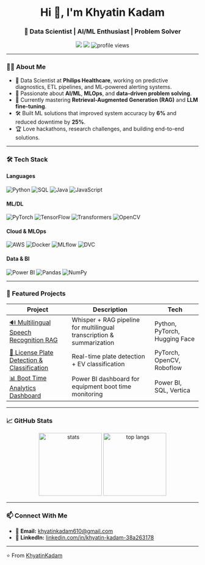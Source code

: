 <h1 align="center">Hi 👋, I'm Khyatin Kadam</h1>
<h3 align="center">🚀 Data Scientist | AI/ML Enthusiast | Problem Solver</h3>

<p align="center">
  <a href="mailto:khyatinkadam610@gmail.com"><img src="https://img.shields.io/badge/Email-khyatinkadam610%40gmail.com-red?logo=gmail&logoColor=white" /></a>
  <a href="https://www.linkedin.com/in/khyatin-kadam-38a263178/"><img src="https://img.shields.io/badge/LinkedIn-Khyatin%20Kadam-blue?logo=linkedin" /></a>
  <img src="https://komarev.com/ghpvc/?username=khyatin-kadam&label=Profile%20views&color=0e75b6&style=flat" alt="profile views" />
</p>

---

### 👨‍💻 About Me
- 💼 Data Scientist at **Philips Healthcare**, working on predictive diagnostics, ETL pipelines, and ML-powered alerting systems.
- 🎯 Passionate about **AI/ML**, **MLOps**, and **data-driven problem solving**.
- 🌱 Currently mastering **Retrieval-Augmented Generation (RAG)** and **LLM fine-tuning**.
- 🛠 Built ML solutions that improved system accuracy by **6%** and reduced downtime by **25%**.
- 🏆 Love hackathons, research challenges, and building end-to-end solutions.

---

### 🛠 Tech Stack

#### Languages
![Python](https://img.shields.io/badge/Python-3776AB?logo=python&logoColor=white)
![SQL](https://img.shields.io/badge/SQL-4479A1?logo=postgresql&logoColor=white)
![Java](https://img.shields.io/badge/Java-007396?logo=java&logoColor=white)
![JavaScript](https://img.shields.io/badge/JavaScript-F7DF1E?logo=javascript&logoColor=black)

#### ML/DL
![PyTorch](https://img.shields.io/badge/PyTorch-EE4C2C?logo=pytorch&logoColor=white)
![TensorFlow](https://img.shields.io/badge/TensorFlow-FF6F00?logo=tensorflow&logoColor=white)
![Transformers](https://img.shields.io/badge/Transformers-FFD700?logo=huggingface&logoColor=black)
![OpenCV](https://img.shields.io/badge/OpenCV-5C3EE8?logo=opencv&logoColor=white)

#### Cloud & MLOps
![AWS](https://img.shields.io/badge/AWS-232F3E?logo=amazon-aws&logoColor=white)
![Docker](https://img.shields.io/badge/Docker-2496ED?logo=docker&logoColor=white)
![MLflow](https://img.shields.io/badge/MLflow-0194E2?logo=mlflow&logoColor=white)
![DVC](https://img.shields.io/badge/DVC-945DD6?logo=dvc&logoColor=white)

#### Data & BI
![Power BI](https://img.shields.io/badge/Power%20BI-F2C811?logo=powerbi&logoColor=black)
![Pandas](https://img.shields.io/badge/Pandas-150458?logo=pandas&logoColor=white)
![NumPy](https://img.shields.io/badge/Numpy-013243?logo=numpy&logoColor=white)

---

### 🚀 Featured Projects

| Project | Description | Tech |
|---------|-------------|------|
| [🔊 Multilingual Speech Recognition RAG](#) | Whisper + RAG pipeline for multilingual transcription & summarization | Python, PyTorch, Hugging Face |
| [🚗 License Plate Detection & Classification](#) | Real-time plate detection + EV classification | PyTorch, OpenCV, Roboflow |
| [📊 Boot Time Analytics Dashboard](#) | Power BI dashboard for equipment boot time monitoring | Power BI, SQL, Vertica |

---

### 📈 GitHub Stats
<p align="center">
  <img src="https://github-readme-stats.vercel.app/api?username=khyatin-kadam&show_icons=true&theme=tokyonight" alt="stats" height="165"/>
  <img src="https://github-readme-stats.vercel.app/api/top-langs/?username=khyatin-kadam&layout=compact&theme=tokyonight" alt="top langs" height="165"/>
</p>

---

### 📫 Connect With Me
- 📧 **Email:** [khyatinkadam610@gmail.com](mailto:khyatinkadam610@gmail.com)  
- 💼 **LinkedIn:** [linkedin.com/in/khyatin-kadam-38a263178](https://www.linkedin.com/in/khyatin-kadam-38a263178/)  

---

⭐️ From [KhyatinKadam](https://github.com/khyatin-kadam)

